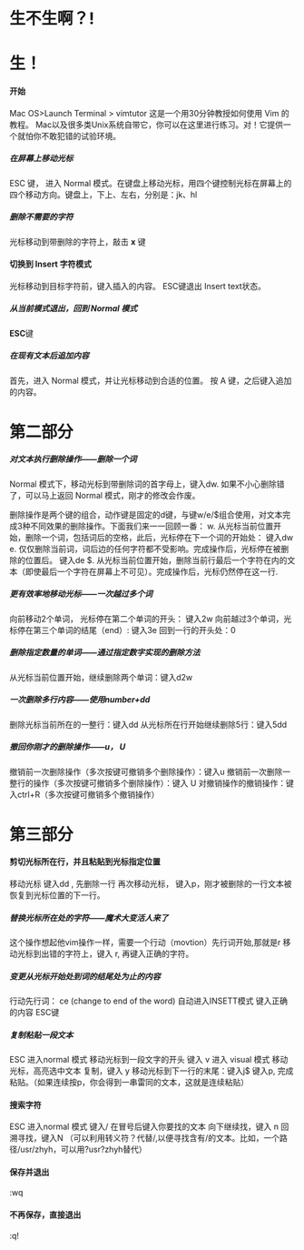 # 生不生啊？!

# 生！

#### 开始
 Mac OS>Launch Terminal > vimtutor
这是一个用30分钟教授如何使用 Vim 的教程。 Mac以及很多类Unix系统自带它，你可以在这里进行练习。对！它提供一个就怕你不敢犯错的试验环境。

##### 在屏幕上移动光标

ESC 键， 进入 Normal 模式。在键盘上移动光标，用四个键控制光标在屏幕上的四个移动方向。键盘上，下上、左右，分别是：jk、hl 

##### 删除不需要的字符
光标移动到带删除的字符上，敲击 **x** 键

#### 切换到 Insert 字符模式
光标移动到目标字符前，键入插入的内容。
ESC键退出 Insert text状态。

##### 从当前模式退出，回到 Normal 模式
**ESC**键

##### 在现有文本后追加内容
首先，进入 Normal 模式，并让光标移动到合适的位置。
按 A 键，之后键入追加的内容。
# 第二部分
##### 对文本执行删除操作——删除一个词

Normal 模式下，移动光标到带删除词的首字母上，键入dw.
如果不小心删除错了，可以马上返回 Normal 模式，刚才的修改会作废。


删除操作是两个键的组合，动作键是固定的d键，与键w/e/$组合使用，对文本完成3种不同效果的删除操作。下面我们来一一回顾一番：
w. 从光标当前位置开始，删除一个词，包括词后的空格，此后，光标停在下一个词的开始处： 键入dw
e. 仅仅删除当前词，词后边的任何字符都不受影响。完成操作后，光标停在被删除的位置后。
键入de
$. 从光标当前位置开始，删除当前行最后一个字符在内的文本（即使最后一个字符在屏幕上不可见）。完成操作后，光标仍然停在这一行.

##### 更有效率地移动光标——一次越过多个词
向前移动2个单词， 光标停在第二个单词的开头： 键入2w
向前越过3个单词，光标停在第三个单词的结尾（end）: 键入3e
回到一行的开头处：0

##### 删除指定数量的单词——通过指定数字实现的删除方法
从光标当前位置开始，继续删除两个单词：键入d2w

#####  一次删除多行内容——使用number+dd
删除光标当前所在的一整行：键入dd
从光标所在行开始继续删除5行：键入5dd

##### 撤回你刚才的删除操作——u， U
撤销前一次删除操作（多次按键可撤销多个删除操作）：键入u
撤销前一次删除一整行的操作（多次按键可撤销多个删除操作）：键入 U
对撤销操作的撤销操作：键入ctrl+R（多次按键可撤销多个撤销操作）
# 第三部分
#### 剪切光标所在行，并且粘贴到光标指定位置
移动光标
键入dd , 先删除一行
再次移动光标， 键入p，刚才被删除的一行文本被恢复到光标位置的下一行。

##### 替换光标所在处的字符——魔术大变活人来了
这个操作想起他vim操作一样，需要一个行动（movtion）先行词开始,那就是r
移动光标到出错的字符上，键入 r, 再键入正确的字符。

##### 变更从光标开始处到词的结尾处为止的内容
行动先行词： ce (change to end of the word)
自动进入INSETT模式
键入正确的内容
ESC键

##### 复制粘贴一段文本

ESC 进入normal 模式
移动光标到一段文字的开头
键入 v 进入 visual 模式
移动光标，高亮选中文本
复制，键入 y
移动光标到下一行的末尾：键入j$
键入p, 完成粘贴。（如果连续按p，你会得到一串雷同的文本，这就是连续粘贴）

#### 搜索字符
ESC 进入normal 模式
键入/
在冒号后键入你要找的文本
向下继续找，键入 n
回溯寻找，键入N
（可以利用转义符？代替/,以便寻找含有/的文本。比如，一个路径/usr/zhyh，可以用?usr?zhyh替代）

#### 保存并退出
:wq
#### 不再保存，直接退出
:q!









<!--stackedit_data:
eyJoaXN0b3J5IjpbLTkwOTI1NDA3MCw5ODUwMDAwMjYsLTE4OT
AwNDYwNDksMTA3ODI5NjgzNywtMTU4NDkwODUzMCwxNjczMTE2
NDU4LDE3NTE4NDI1NTYsNTA5OTIwMTc0LC0yMDk5MzMxODk0LC
0xMzA1MDMyNDc3LDY2MTA4NTQ0LDkwMDM0MDk5MCwtMTU1MzUx
MjA1LC0xMzMzMzU5MDA0LDE3NjYwNDgyNjAsNzkyODU1ODc5LD
E5ODUzMjk5MDJdfQ==
-->